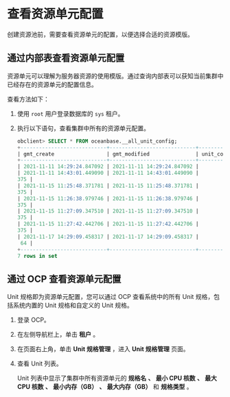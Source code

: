 # 查看资源单元配置

创建资源池前，需要查看资源单元的配置，以便选择合适的资源模版。

## 通过内部表查看资源单元配置

资源单元可以理解为服务器资源的使用模版。通过查询内部表可以获知当前集群中已经存在的资源单元的配置信息。

查看方法如下：

1. 使用 `root` 用户登录数据库的 `sys` 租户。

2. 执行以下语句，查看集群中所有的资源单元配置。

   ```sql
   obclient> SELECT * FROM oceanbase.__all_unit_config;
   +----------------------------+----------------------------+----------------+-----------------------------+---------+---------+-------------+-------------+----------+----------+---------------+---------------------+
   | gmt_create                 | gmt_modified               | unit_config_id | name                        | max_cpu | min_cpu | max_memory  | min_memory  | max_iops | min_iops | max_disk_size | max_session_num     |
   +----------------------------+----------------------------+----------------+-----------------------------+---------+---------+-------------+-------------+----------+----------+---------------+---------------------+
   | 2021-11-11 14:29:24.847092 | 2021-11-11 14:29:24.847092 |              1 | sys_unit_config             |       5 |     2.5 | 16106127360 | 12884901888 |    10000 |     5000 |  179593805824 | 9223372036854775807 |
   | 2021-11-11 14:43:01.449090 | 2021-11-11 14:43:01.449090 |           1002 | config_Oracle_zone1_S1_rhf  |     1.5 |     1.5 |  6442450944 |  6442450944 |     1250 |     1250 |  536870912000 |
   375 |
   | 2021-11-15 11:25:48.371781 | 2021-11-15 11:25:48.371781 |           1003 | config_MySQL_zone1_S1_zlz   |     1.5 |     1.5 |  6442450944 |  6442450944 |     1250 |     1250 |  536870912000 |
   375 |
   | 2021-11-15 11:26:38.979746 | 2021-11-15 11:26:38.979746 |           1004 | config_MySQL1_zone1_S1_cey  |     1.5 |     1.5 |  6442450944 |  6442450944 |     1250 |     1250 |  536870912000 |
   375 |
   | 2021-11-15 11:27:09.347510 | 2021-11-15 11:27:09.347510 |           1005 | config_MySQL2_zone1_S1_ydf  |     1.5 |     1.5 |  6442450944 |  6442450944 |     1250 |     1250 |  536870912000 |
   375 |
   | 2021-11-15 11:27:42.442706 | 2021-11-15 11:27:42.442706 |           1006 | config_Oracle1_zone1_S1_dfl |     1.5 |     1.5 |  6442450944 |  6442450944 |     1250 |     1250 |  536870912000 |
   375 |
   | 2021-11-17 14:29:09.458317 | 2021-11-17 14:29:09.458317 |           1022 | unit1                       |       5 |       5 | 38654705664 | 34359738368 |      128 |      128 | 2199023255552 |
    64 |
   +----------------------------+----------------------------+----------------+-----------------------------+---------+---------+-------------+-------------+----------+----------+---------------+---------------------+
   7 rows in set
   ```

## 通过 OCP 查看资源单元配置

Unit 规格即为资源单元配置，您可以通过 OCP 查看系统中的所有 Unit 规格，包括系统内置的 Unit 规格和自定义的 Unit 规格。

1. 登录 OCP。

2. 在左侧导航栏上，单击 **租户** 。

3. 在页面右上角，单击 **Unit 规格管理** ，进入 **Unit 规格管理** 页面。

4. 查看 Unit 列表。

   Unit 列表中显示了集群中所有资源单元的 **规格名** **、** **最小 CPU 核数** **、** **最大 CPU 核数** **、** **最小内存（GB）** **、** **最大内存（GB）** 和 **规格类型** 。
